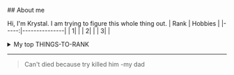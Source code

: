 </picture> ## About me

<!-- Figure this shit out -->
Hi, I'm Krystal. I am trying to figure this whole thing out.
| Rank | Hobbies       |
|-----:|---------------|
|     1|               |
|     2|               |
|     3|               |
<details>
<summary>My top THINGS-TO-RANK</summary>
  
| Rank | things I like |
|-----:|---------------|
|     1|               |
|     2|               |
|     3|               |
  
</details>

---
> Can't died because try killed him
> -my dad
